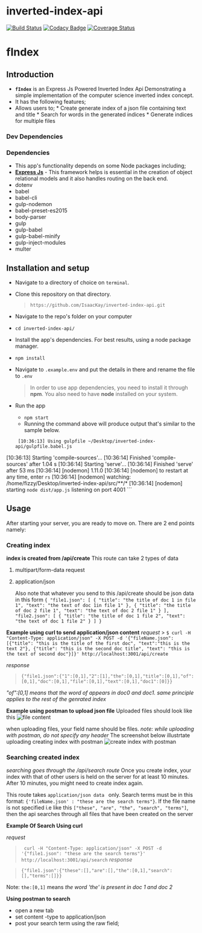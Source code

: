 # inverted-index-api
[![Build Status](https://travis-ci.org/IsaacKay/inverted-index-api.svg?branch=server-side)](https://travis-ci.org/IsaacKay/inverted-index-api) [![Codacy Badge](https://api.codacy.com/project/badge/Grade/751c6e224ed44d53bf3d295399f33073)](https://www.codacy.com/app/IsaacKay/inverted-index-api?utm_source=github.com&amp;utm_medium=referral&amp;utm_content=IsaacKay/inverted-index-api&amp;utm_campaign=Badge_Grade) [![Coverage Status](https://coveralls.io/repos/github/IsaacKay/inverted-index-api/badge.svg?branch=server-side)](https://coveralls.io/github/IsaacKay/inverted-index-api?branch=fixes)

# fIndex

## Introduction
*  **`fIndex`** is an Express Js Powered Inverted Index Api Demonstrating a simple implementation of the computer science inverted index concept. 
*  It has the following features;
  *  Allows users to;
    *  Create generate index of a json file containing text and title
    *  Search for words in the generated indices
    *  Generate indices for multiple files

### Dev Dependencies

### Dependencies
*  This app's functionality depends on some Node packages including;
  *  **[Express Js](https://www.djangoproject.com/)** - This framework helps is essential in the creation of  object relational models and it also handles routing on the back end.
  * dotenv
  * babel
  * babel-cli
  * gulp-nodemon
  * babel-preset-es2015
  *  body-parser
  * gulp
  * gulp-babel
  * gulp-babel-minify
  * gulp-inject-modules
  * multer


## Installation and setup
*  Navigate to a directory of choice on `terminal`.
*  Clone this repository on that directory.
    >`https://github.com/IsaacKay/inverted-index-api.git`

*  Navigate to the repo's folder on your computer
  *  `cd inverted-index-api/`
*  Install the app's dependencies. For best results, using a node package manager.
  *  `npm install`
*  Navigate to `.example.env` and put the details in there and rename the file to `.env`

    >In order to use app dependencies, you need to install it through **npm**. You also need to have **node** installed on your system.

* Run the app
  *  `npm start`
  *  Running the command above will produce output that's similar to the sample below.

  ```
   [10:36:13] Using gulpfile ~/Desktop/inverted-index-api/gulpfile.babel.js
[10:36:13] Starting 'compile-sources'...
[10:36:14] Finished 'compile-sources' after 1.04 s
[10:36:14] Starting 'serve'...
[10:36:14] Finished 'serve' after 53 ms
[10:36:14] [nodemon] 1.11.0
[10:36:14] [nodemon] to restart at any time, enter `rs`
[10:36:14] [nodemon] watching: /home/fizzy/Desktop/inverted-index-api/src/**/*
[10:36:14] [nodemon] starting `node dist/app.js`
listening on port 4001 ```

## Usage
After starting your server, you are ready to move on. 
There are 2 end points namely:

### Creating index

**index is created from /api/create**
This route can take 2 types of data
1. 	 multipart/form-data request
2. 	 application/json
		
		Also note that whatever you send to this /api/create should be json data in this form
		`{
			"file1.json": [
					{
						"title": "the title of doc 1 in file 1",
						"text": "the text of doc 1in file 1"
					},
				{
					"title": "the title of doc 2 file 1",
					"text": "the text of doc 2 file 1"
				}
			],
		"file2.json": [
			{
				"title": "the title of doc 1 file 2",
				"text": "the text of doc 1 file 2"
			}
		]
	}`

**Example using curl to send application/json content**
	_request_
	> `$ curl -H "Content-Type: application/json" -X POST -d '{"fileName.json": [{"title": "this is the title of the first doc", "text":"this is the text 2"}, {"title": "this is the second doc title", "text": "this is the text of second doc"}]}' http://localhost:3001/api/create`


_response_
> `{"file1.json":{"1":[0,1],"2":[1],"the":[0,1],"title":[0,1],"of":[0,1],"doc":[0,1],"file":[0,1],"text":[0,1],"doc1":[0]}}`
	
_"of":[0,1] means that the word of appears in doc0 and doc1. same principle applies to the rest of the genrated index_

**Example using postman to upload json file**
Uploaded files should look like this
![file content](https://www.dropbox.com/s/rw11lbj830asv4k/file1_json.png?dl=0)

when uploading files, your field name should be files.
_note: while uploading with postman, do not specify any header_
The screenshot below illustrtate uploading creating  index with postman
![create index with postman](https://www.dropbox.com/s/3620oo387nho2fk/creating_index_from_postman.png?dl=0)

### Searching created index
*searching goes through the /api/search route*
Once you create index, your index with that of other users is held on the server for at least 10 minutes. After 10 minutes, you might need to create index again.

This route takes `application/json data ` only.
Search terms must be in this format: `{'fileName.json' : "these are the search terms"}`.
If the file name is not specified i.e like this `["these", "are", "the", "search", "terms"]`, then the api searches through all files that have been created on the server

**Example Of Search Using curl**

_request_

>` curl -H "Content-Type: application/json" -X POST -d '{"file1.json": "these are the search terms"}' http://localhost:3001/api/search`
_response_

> `{"file1.json":{"these":[],"are":[],"the":[0,1],"search":[],"terms":[]}}`

Note: `the:[0,1]` means _the word 'the' is present in doc 1 and doc 2_

**Using  postman to search**
* open a new tab
* set content -type to application/json
* post your search term using the raw field;




